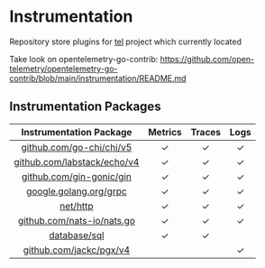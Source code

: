 # Instrumentation
Repository store plugins for [tel](http://github.com/d7561985/tel) project which currently located 

Take look on
opentelemetry-go-contrib: https://github.com/open-telemetry/opentelemetry-go-contrib/blob/main/instrumentation/README.md

## Instrumentation Packages

|              Instrumentation Package              | Metrics | Traces | Logs |
|:-------------------------------------------------:|:-------:|:------:|:----:|
|   [github.com/go-chi/chi/v5](./middleware/chi)    |    ✓    |   ✓    |  ✓   |
| [github.com/labstack/echo/v4](./middleware/echo)  |    ✓    |   ✓    |  ✓   |
|   [github.com/gin-gonic/gin](./middleware/gin)    |    ✓    |   ✓    |  ✓   |
|    [google.golang.org/grpc](./middleware/grpc)    |    ✓    |   ✓    |  ✓   |
|           [net/http](./middleware/http)           |    ✓    |   ✓    |  ✓   |
| [github.com/nats-io/nats.go](./middleware/natsmw) |    ✓    |   ✓    |  ✓   |
|         [database/sql](./plugins/otelsql)         |    ✓    |   ✓    |      |
|     [github.com/jackc/pgx/v4](./plugins/pgx)      |         |        |  ✓   |